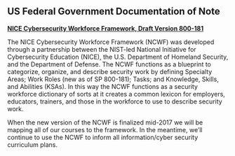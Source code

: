 ## US Federal Government Documentation of Note
[**NICE Cybersecurity Workforce Framework, Draft Version 800-181**](http://csrc.nist.gov/publications/drafts/800-181/sp800_181_draft.pdf)

The NICE Cybersecurity Workforce Framework (NCWF) was developed through a partnership between the NIST-led National Initiative for Cybersecurity Education (NICE), the U.S. Department of Homeland Security, and the Department of Defense. The NCWF functions as a blueprint to categorize, organize, and describe security work by defining Specialty Areas; Work Roles (new as of SP 800-181); Tasks; and Knowledge, Skills, and Abilities (KSAs). In this way the NCWF functions as a security workforce dictionary of sorts at it creates a common lexicon for employers, educators, trainers, and those in the workforce to use to describe security work.  

When the new version of the NCWF is finalized mid-2017 we will be mapping all of our courses to the framework. In the meantime, we’ll continue to use the NCWF to inform all information/cyber security curriculum plans.
